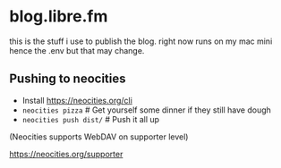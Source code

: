 # blog.libre.fm

this is the stuff i use to publish the blog. right now runs on my mac mini hence the .env but that may change. 

## Pushing to neocities

* Install https://neocities.org/cli
* `neocities pizza` # Get yourself some dinner if they still have dough
* `neocities push dist/` # Push it all up

(Neocities supports WebDAV on supporter level)

https://neocities.org/supporter